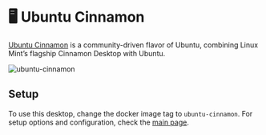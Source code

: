 # 🖥️ Ubuntu Cinnamon

[Ubuntu Cinnamon](https://ubuntucinnamon.org/) is a community-driven flavor of Ubuntu, combining Linux Mint’s flagship Cinnamon Desktop with Ubuntu.

![ubuntu-cinnamon](https://github.com/user-attachments/assets/f0921fc6-1f10-4e8c-b866-e6f4eaaa158b)

## Setup

To use this desktop, change the docker image tag to `ubuntu-cinnamon`. For setup options and configuration, check the [main page](https://github.com/tibor309/webtop/tree/main).
